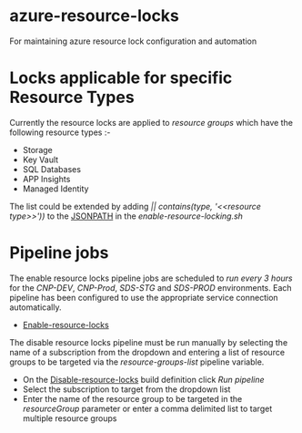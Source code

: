 # azure-resource-locks
For maintaining azure resource lock configuration and automation

# Locks applicable for specific Resource Types
Currently the resource locks are applied to *resource groups* which have the following resource types :- 
* Storage
* Key Vault
* SQL Databases
* APP Insights
* Managed Identity

The list could be extended by adding *|| contains(type, '<<*resource type*>>'))* to the [JSONPATH](https://github.com/hmcts/azure-resource-locks/blob/056dc8882431966269951abbef2f5dd9fd727e5e/scripts/enable-resource-locking.sh#L4) in the *enable-resource-locking.sh*

# Pipeline jobs
The enable resource locks pipeline jobs are scheduled to *run every 3 hours* for the *CNP-DEV*, *CNP-Prod*, *SDS-STG* and *SDS-PROD* environments. 
Each pipeline has been configured to use the appropriate service connection automatically.
* [Enable-resource-locks](https://dev.azure.com/hmcts/CNP/)


The disable resource locks pipeline must be run manually by selecting the name of a subscription from the dropdown and entering a list of resource groups to be targeted via the *resource-groups-list* pipeline variable.
* On the [Disable-resource-locks](https://dev.azure.com/hmcts/CNP/_build?definitionId=423) build definition click *Run pipeline*
* Select the subscription to target from the dropdown list
* Enter the name of the resource group to be targeted in the *resourceGroup* parameter or enter a comma delimited list to target multiple resource groups
